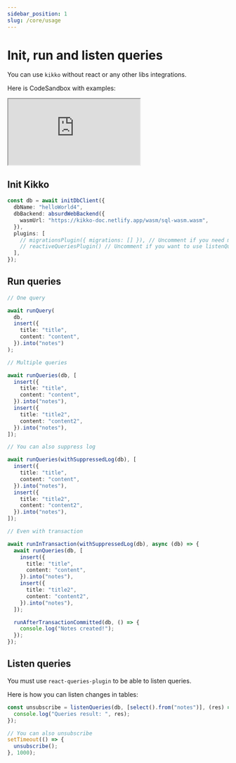 ```yaml
---
sidebar_position: 1
slug: /core/usage
---
```


# Init, run and listen queries

You can use `kikko` without react or any other libs integrations.

Here is CodeSandbox with examples:

<iframe
  src="https://codesandbox.io/embed/epic-shape-t1v4ut?expanddevtools=1&fontsize=14&hidenavigation=1&theme=dark"
  style={{
    width: "100%",
    height: "500px",
    border: "0",
    borderRadius: "4px",
    overflow: "hidden",
  }}
  title="epic-shape-t1v4ut"
  allow="accelerometer; ambient-light-sensor; camera; encrypted-media; geolocation; gyroscope; hid; microphone; midi; payment; usb; vr; xr-spatial-tracking"
  sandbox="allow-forms allow-modals allow-popups allow-presentation allow-same-origin allow-scripts"
></iframe>

## Init Kikko

```typescript
const db = await initDbClient({
  dbName: "helloWorld4",
  dbBackend: absurdWebBackend({
    wasmUrl: "https://kikko-doc.netlify.app/wasm/sql-wasm.wasm",
  }),
  plugins: [
    // migrationsPlugin({ migrations: [] }), // Uncomment if you need migration support
    // reactiveQueriesPlugin() // Uncomment if you want to use listenQueries()
  ],
});
```

## Run queries

```typescript
// One query

await runQuery(
  db,
  insert({
    title: "title",
    content: "content",
  }).into("notes")
);

// Multiple queries

await runQueries(db, [
  insert({
    title: "title",
    content: "content",
  }).into("notes"),
  insert({
    title: "title2",
    content: "content2",
  }).into("notes"),
]);

// You can also suppress log

await runQueries(withSuppressedLog(db), [
  insert({
    title: "title",
    content: "content",
  }).into("notes"),
  insert({
    title: "title2",
    content: "content2",
  }).into("notes"),
]);

// Even with transaction

await runInTransaction(withSuppressedLog(db), async (db) => {
  await runQueries(db, [
    insert({
      title: "title",
      content: "content",
    }).into("notes"),
    insert({
      title: "title2",
      content: "content2",
    }).into("notes"),
  ]);

  runAfterTransactionCommitted(db, () => {
    console.log("Notes created!");
  });
});
```

## Listen queries

You must use `react-queries-plugin` to be able to listen queries.

Here is how you can listen changes in tables:

```typescript
const unsubscribe = listenQueries(db, [select().from("notes")], (res) => {
  console.log("Queries result: ", res);
});

// You can also unsubscribe
setTimeout(() => {
  unsubscribe();
}, 1000);
```
